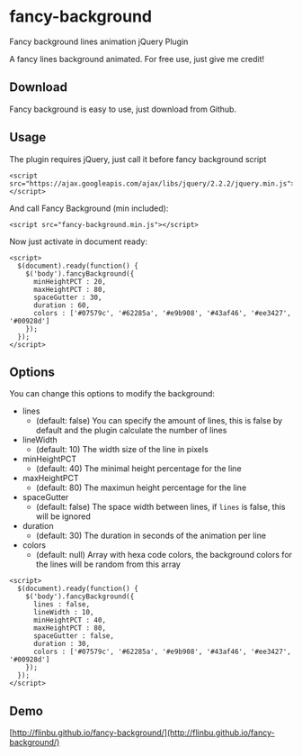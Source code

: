 # fancy-background
Fancy background lines animation jQuery Plugin

A fancy lines background animated. For free use, just give me credit!

## Download
Fancy background is easy to use, just download from Github.

## Usage
The plugin requires jQuery, just call it before fancy background script
```
<script src="https://ajax.googleapis.com/ajax/libs/jquery/2.2.2/jquery.min.js"></script>
```
And call Fancy Background (min included):
```
<script src="fancy-background.min.js"></script>
```
Now just activate in document ready:
```
<script>
  $(document).ready(function() {
    $('body').fancyBackground({
      minHeightPCT : 20,
      maxHeightPCT : 80,
      spaceGutter : 30,
      duration : 60,
      colors : ['#07579c', '#62285a', '#e9b908', '#43af46', '#ee3427', '#00928d']
    });
  });
</script>
```
## Options
You can change this options to modify the background:
- lines
  - (default: false) You can specify the amount of lines, this is false by default and the plugin calculate the number of lines
- lineWidth
  - (default: 10) The width size of the line in pixels
- minHeightPCT
  - (default: 40) The minimal height percentage for the line
- maxHeightPCT
  - (default: 80) The maximun height percentage for the line
- spaceGutter
  - (default: false) The space width between lines, if ```lines``` is false, this will be ignored
- duration
  - (default: 30) The duration in seconds of the animation per line
- colors
  - (default: null) Array with hexa code colors, the background colors for the lines will be random from this array
```
<script>
  $(document).ready(function() {
    $('body').fancyBackground({
      lines : false,
      lineWidth : 10,
      minHeightPCT : 40,
      maxHeightPCT : 80,
      spaceGutter : false,
      duration : 30,
      colors : ['#07579c', '#62285a', '#e9b908', '#43af46', '#ee3427', '#00928d']
    });
  });
</script>
```
## Demo
[http://flinbu.github.io/fancy-background/](http://flinbu.github.io/fancy-background/)
